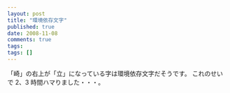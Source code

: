 ```yaml
---
layout: post
title: "環境依存文字"
published: true
date: 2008-11-08
comments: true
tags:
tags: []
---
```


「崎」の右上が「立」になっている字は環境依存文字だそうです。
これのせいで 2、3 時間ハマりました・・・。
